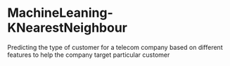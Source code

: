 # MachineLeaning-KNearestNeighbour
Predicting the type of customer for a telecom company based on different features to help the company target particular customer
